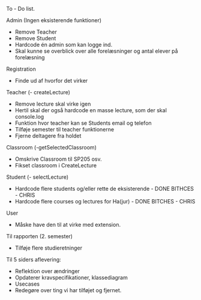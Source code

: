 To - Do list. 

Admin
(Ingen eksisterende funktioner)
- Remove Teacher
- Remove Student 
- Hardcode én admin som kan logge ind. 
- Skal kunne se overblick over alle forelæsninger og antal elever på forelæsning

Registration
- Finde ud af hvorfor det virker 

Teacher 
(- createLecture)
- Remove lecture skal virke igen 
- Hertil skal der også hardcode en masse lecture, som der skal console.log 
- Funktion hvor teacher kan se Students email og telefon
- Tilføje semester til teacher funktionerne 
- Fjerne deltagere fra holdet 

Classroom
(-getSelectedClassroom)
- Omskrive Classroom til SP205 osv. 
- Fikset classroom i CreateLecture 

Student 
(- selectLecture)
- Hardcode flere students og/eller rette de eksisterende - DONE BITHCES - CHRIS
- Hardcode flere courses og lectures for Ha(jur) - DONE BITCHES - CHRIS

User 
- Måske have den til at virke med extension. 



Til rapporten (2. semester)
- Tilføje flere studieretninger 


Til 5 siders aflevering: 
- Reflektion over ændringer
- Opdaterer kravspecifikationer, klassediagram
- Usecases
- Redegøre over ting vi har tilføjet og fjernet. 